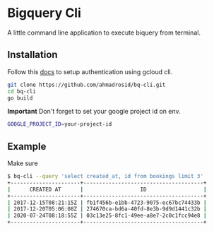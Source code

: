 # Bigquery Cli

A little command line application to execute biquery from terminal.

## Installation

Follow this [docs](https://cloud.google.com/bigquery/docs/reference/libraries) to setup authentication using gcloud cli.
```bash
git clone https://github.com/ahmadrosid/bq-cli.git
cd bq-cli
go build
```

**Important**
Don't forget to set your google project id on env.

```bash
GOOGLE_PROJECT_ID=your-project-id
```

## Example

Make sure 

```bash
$ bq-cli --query 'select created_at, id from bookings limit 3'
+----------------------+--------------------------------------+
|      CREATED AT      |                  ID                  |
+----------------------+--------------------------------------+
| 2017-12-15T08:21:15Z | fb1f456b-e1bb-4723-9075-ec67bc74433b |
| 2017-12-20T05:06:08Z | 274670ca-bd6a-40fd-8e3b-9d9d1441c32b |
| 2020-07-24T08:18:55Z | 03c13e25-8fc1-49ee-a8e7-2c0c1fcc94e8 |
+----------------------+--------------------------------------+
```
